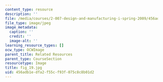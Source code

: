 ```yaml
---
content_type: resource
description: ''
file: /media/courses/2-007-design-and-manufacturing-i-spring-2009/456adb1edfa2f55cf93f075c8c8b01d2_fig_19.jpg
file_type: image/jpeg
image_metadata:
  caption: ''
  credit: ''
  image-alt: ''
learning_resource_types: []
ocw_type: OCWImage
parent_title: Related Resources
parent_type: CourseSection
resourcetype: Image
title: fig_19.jpg
uid: 456adb1e-dfa2-f55c-f93f-075c8c8b01d2
---
```

